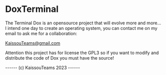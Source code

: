 # DoxTerminal
The Terminal Dox is an opensource project that will evolve more and more... I intend one day to create an operating system, you can contact me on my email
to ask me for a collaboration:

KaissouTeams@gmail.com

Attention this project has for license the GPL3 so if you want to modify and distribute the code of Dox you must have the source!

------ (c) KaissouTeams 2023 ------
